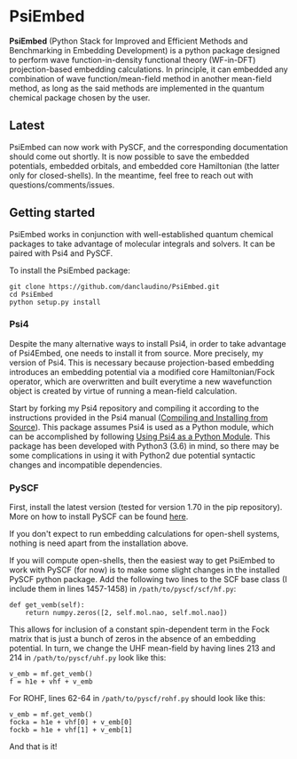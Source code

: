 # PsiEmbed

**PsiEmbed** (Python Stack for Improved and Efficient Methods and Benchmarking in Embedding Development) is a python package designed to perform wave function-in-density functional theory (WF-in-DFT) projection-based embedding calculations. In principle, it can embedded any combination of wave function/mean-field method in another mean-field method, as long as the said methods are implemented in the quantum chemical package chosen by the user.

## Latest

PsiEmbed can now work with PySCF, and the corresponding documentation should come out shortly. It is now possible to save the embedded potentials, embedded orbitals, and embedded core Hamiltonian (the latter only for closed-shells). In the meantime, feel free to reach out with questions/comments/issues.

## Getting started

PsiEmbed works in conjunction with well-established quantum chemical packages to take advantage of molecular integrals and solvers. It can be paired with Psi4 and PySCF.

To install the PsiEmbed package:

```
git clone https://github.com/danclaudino/PsiEmbed.git
cd PsiEmbed
python setup.py install
```

### Psi4
Despite the many alternative ways to install Psi4, in order to take advantage of Psi4Embed, one needs to install it from source. More precisely, my version of Psi4. This is necessary because projection-based embedding introduces an embedding potential via a modified core Hamiltonian/Fock operator, which are overwritten and built everytime a new wavefunction object is created by virtue of running a mean-field calculation.

Start by forking my Psi4 repository and compiling it according to the instructions provided in the Psi4 manual ([Compiling and Installing from Source](http://psicode.org/psi4manual/1.1/build_planning.html)). This package assumes Psi4 is used as a Python module, which can be accomplished by following [Using Psi4 as a Python Module](http://psicode.org/psi4manual/1.1/build_planning.html). This package has been developed with Python3 (3.6) in mind, so there may be some complications in using it with Python2 due potential syntactic changes and incompatible dependencies.

### PySCF
First, install the latest version (tested for version 1.70 in the pip repository). More on how to install PySCF can be found [here](https://sunqm.github.io/pyscf/). 

If you don't expect to run embedding calculations for open-shell systems, nothing is need apart from the installation above.

If you will compute open-shells, then the easiest way to get PsiEmbed to work with PySCF (for now) is to make some slight changes in the installed PySCF python package. Add the following two lines to the SCF base class (I include them in lines 1457-1458) in `/path/to/pyscf/scf/hf.py`:

```
def get_vemb(self):
    return numpy.zeros([2, self.mol.nao, self.mol.nao])
```

This allows for inclusion of a constant spin-dependent term in the Fock matrix that is just a bunch of zeros in the absence of an embedding potential. In turn, we change the UHF mean-field by having lines 213 and 214 in `/path/to/pyscf/uhf.py` look like this:

```
v_emb = mf.get_vemb()
f = h1e + vhf + v_emb
```

For ROHF, lines 62-64 in `/path/to/pyscf/rohf.py` should look like this:

```
v_emb = mf.get_vemb()
focka = h1e + vhf[0] + v_emb[0]
fockb = h1e + vhf[1] + v_emb[1]
```

And that is it!
